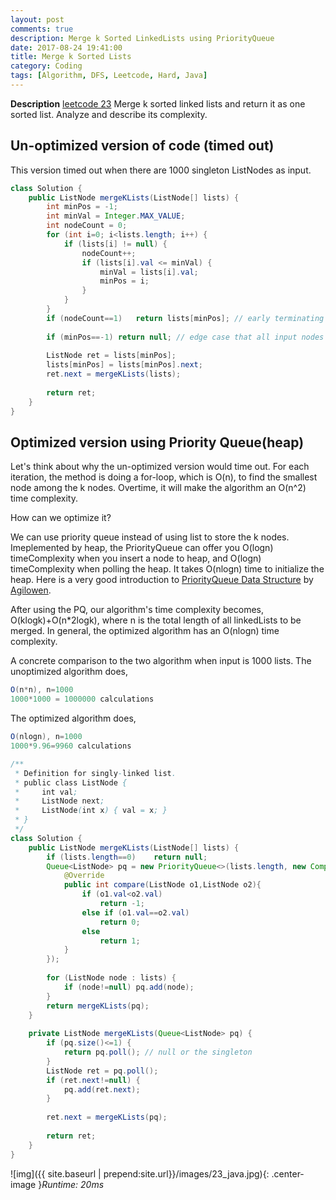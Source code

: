 ```yaml
---
layout: post
comments: true
description: Merge k Sorted LinkedLists using PriorityQueue
date: 2017-08-24 19:41:00
title: Merge k Sorted Lists
category: Coding
tags: [Algorithm, DFS, Leetcode, Hard, Java]
---
```


**Description**
[leetcode 23](https://leetcode.com/problems/merge-k-sorted-lists/description/)
Merge k sorted linked lists and return it as one sorted list. Analyze and describe its complexity.

## Un-optimized version of code (timed out)
This version timed out when there are 1000 singleton ListNodes as input.

```java
class Solution {
    public ListNode mergeKLists(ListNode[] lists) {
        int minPos = -1;
        int minVal = Integer.MAX_VALUE;
        int nodeCount = 0;
        for (int i=0; i<lists.length; i++) {
            if (lists[i] != null) {
                nodeCount++;
                if (lists[i].val <= minVal) {
                    minVal = lists[i].val;
                    minPos = i;
                }
            }
        }
        if (nodeCount==1)   return lists[minPos]; // early terminating
        
        if (minPos==-1) return null; // edge case that all input nodes are null
        
        ListNode ret = lists[minPos];
        lists[minPos] = lists[minPos].next;
        ret.next = mergeKLists(lists);
        
        return ret;
    }
}

```

## Optimized version using Priority Queue(heap)
Let's think about why the un-optimized version would time out.
For each iteration, the method is doing a for-loop, which is O(n), to find the smallest node among the k nodes.
Overtime, it will make the algorithm an O(n^2) time complexity.

How can we optimize it?

We can use priority queue instead of using list to store the k nodes.
Imeplemented by heap, the PriorityQueue can offer you O(logn) timeComplexity when you insert a node to heap, and
O(logn) timeComplexity when polling the heap. It takes O(nlogn) time to initialize the heap.
Here is a very good introduction to [PriorityQueue Data Structure](https://www.youtube.com/watch?v=Uxo7UiMco58) by [Agilowen](https://www.youtube.com/channel/UCib5FDvXcF4MtzFPm_Rl0yw).

After using the PQ, our algorithm's time complexity becomes,
O(klogk)+O(n*2logk), where n is the total length of all linkedLists to be merged.
In general, the optimized algorithm has an O(nlogn) time complexity.

A concrete comparison to the two algorithm when input is 1000 lists.
The unoptimized algorithm does,
```java
O(n*n), n=1000
1000*1000 = 1000000 calculations
```
The optimized algorithm does,
```java
O(nlogn), n=1000
1000*9.96=9960 calculations
```

```java
/**
 * Definition for singly-linked list.
 * public class ListNode {
 *     int val;
 *     ListNode next;
 *     ListNode(int x) { val = x; }
 * }
 */
class Solution {
    public ListNode mergeKLists(ListNode[] lists) {
        if (lists.length==0)    return null;
        Queue<ListNode> pq = new PriorityQueue<>(lists.length, new Comparator<ListNode>(){
            @Override
            public int compare(ListNode o1,ListNode o2){
                if (o1.val<o2.val)
                    return -1;
                else if (o1.val==o2.val)
                    return 0;
                else 
                    return 1;
            }
        });
        
        for (ListNode node : lists) {
            if (node!=null) pq.add(node);
        }
        return mergeKLists(pq);
    }
    
    private ListNode mergeKLists(Queue<ListNode> pq) {
        if (pq.size()<=1) {
            return pq.poll(); // null or the singleton
        }
        ListNode ret = pq.poll();
        if (ret.next!=null) {
            pq.add(ret.next);
        }
        
        ret.next = mergeKLists(pq);
        
        return ret;
    }
}
```

![img]({{ site.baseurl | prepend:site.url}}/images/23_java.jpg){: .center-image }*Runtime: 20ms*

